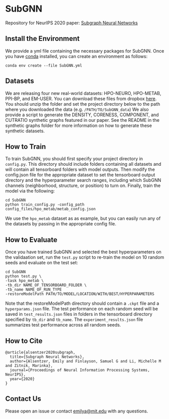 # SubGNN
Repository for NeurIPS 2020 paper: [Subgraph Neural Networks](https://arxiv.org/abs/2006.10538)

## Install the Environment
We provide a yml file containing the necessary packages for SubGNN. Once you have [conda](https://docs.anaconda.com/anaconda/install/) installed, you can create an environment as follows:
```
conda env create --file SubGNN.yml 
```
## Datasets
We are releasing four new real-world datasets: HPO-NEURO, HPO-METAB, PPI-BP, and EM-USER. You can download these files from dropbox [here](https://www.dropbox.com/sh/zv7gw2bqzqev9yn/AACR9iR4Ok7f9x1fIAiVCdj3a?dl=0). You should unzip the folder and set the project directory below to the path where you downloaded the data (e.g. `/PATH/TO/SubGNN_data`) We also provide a script to generate the DENSITY, CORENESS, COMPONENT, and CUTRATIO synthetic graphs featured in our paper. See the README in the synthetic graphs folder for more information on how to generate these synthetic datasets.

## How to Train
To train SubGNN, you should first specify your project directory in `config.py`. This directory should include folders containing all datasets and will contain all tensorboard folders with model outputs. Then modify the config.json file for the appropriate dataset to set the tensorboard output directory and the hyperparameter search ranges, including which SubGNN channels (neighborhood, structure, or position) to turn on. Finally, train the model via the following: 

```
cd SubGNN
python train_config.py -config_path config_files/hpo_metab/metab_config.json
```

We use the `hpo_metab` dataset as as example, but you can easily run any of the datasets by passing in the appropriate config file. 

## How to Evaluate
Once you have trained SubGNN and selected the best hyperparameters on the validaation set, run the `test.py` script to re-train the model on 10 random seeds and evaluate on the test set:

```
cd SubGNN
python test.py \
-task hpo_metab \
-tb_dir NAME_OF_TENSORBOARD_FOLDER \
-tb_name NAME_OF_RUN_TYPE
-restoreModelPath PATH/TO/MODEL/LOCATION/WITH/BEST/HYPERPARAMETERS
```

Note that the restoreModelPath directory should contain a `.ckpt` file and a `hyperparams.json` file. The test performance on each random seed will be saved in `test_results.json` files in folders in the tensorboard directory specified by `tb_dir` and `tb_name`. The `experiment_results.json` file summarizes test performance across all random seeds.

## How to Cite
```
@article{alsentzer2020subgraph,
  title={Subgraph Neural Networks},
  author={Alsentzer, Emily and Finlayson, Samuel G and Li, Michelle M and Zitnik, Marinka},
  journal={Proceedings of Neural Information Processing Systems, NeurIPS},
  year={2020}
}
```
## Contact Us
Please open an issue or contact emilya@mit.edu with any questions.

